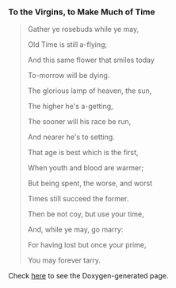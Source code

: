 ### To the Virgins, to Make Much of Time

> Gather ye rosebuds while ye may,
>
> Old Time is still a-flying;
> 
> And this same flower that smiles today
> 
> To-morrow will be dying.
> 
> The glorious lamp of heaven, the sun,
> 
> The higher he's a-getting,
> 
> The sooner will his race be run,
> 
> And nearer he's to setting.
> 
> That age is best which is the first,
> 
> When youth and blood are warmer;
> 
> But being spent, the worse, and worst
> 
> Times still succeed the former.
> 
> Then be not coy, but use your time,
> 
> And, while ye may, go marry:
> 
> For having lost but once your prime,
> 
> You may forever tarry.

Check [here](https://chao8219.github.io/Doxygen_Example/html/index.html)
to see the Doxygen-generated page.